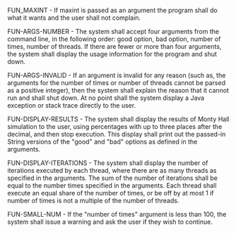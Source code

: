 FUN_MAXINT - If maxint is passed as an argument the program shall do what it wants and the user shall not complain.

FUN-ARGS-NUMBER - The system shall accept four arguments from the command line, in the following order: good option, bad option, number of times, number of threads.  If there are fewer or more than four arguments, the system shall display the usage information for the program and shut down.

FUN-ARGS-INVALID - If an argument is invalid for any reason (such as, the arguments for the number of times or number of threads cannot be parsed as a positive integer), then the system shall explain the reason that it cannot run and shall shut down.  At no point shall the system display a Java exception or stack trace directly to the user.

FUN-DISPLAY-RESULTS - The system shall display the results of Monty Hall simulation to the user, using percentages with up to three places after the decimal, and then stop execution.  This display shall print out the passed-in String versions of the "good" and "bad" options as defined in the arguments.

FUN-DISPLAY-ITERATIONS - The system shall display the number of iterations executed by each thread, where there are as many threads as specified in the arguments.  The sum of the number of iterations shall be equal to the number times specified in the arguments.  Each thread shall execute an equal share of the number of times, or be off by at most 1 if number of times is not a multiple of the number of threads.

FUN-SMALL-NUM - If the "number of times" argument is less than 100, the system shall issue a warning and ask the user if they wish to continue.
